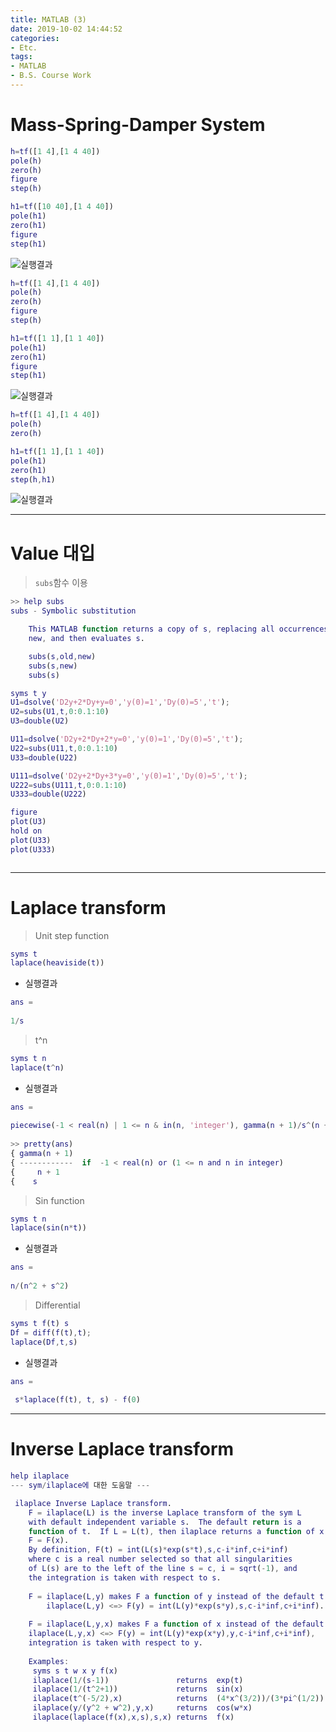 ```yaml
---
title: MATLAB (3)
date: 2019-10-02 14:44:52
categories:
- Etc.
tags:
- MATLAB
- B.S. Course Work
---
```

# Mass-Spring-Damper System

~~~Matlab
h=tf([1 4],[1 4 40])
pole(h)
zero(h)
figure
step(h)

h1=tf([10 40],[1 4 40])
pole(h1)
zero(h1)
figure
step(h1)
~~~
<!-- more -->
![실행결과](/images/matlab-3/66021849-f1d07800-e526-11e9-8427-04a7a4e6340b.png)

~~~Matlab
h=tf([1 4],[1 4 40])
pole(h)
zero(h)
figure
step(h)

h1=tf([1 1],[1 1 40])
pole(h1)
zero(h1)
figure
step(h1)
~~~

![실행결과](/images/matlab-3/66022101-d6b23800-e527-11e9-8841-af59aea14106.png)

~~~Matlab
h=tf([1 4],[1 4 40])
pole(h)
zero(h)

h1=tf([1 1],[1 1 40])
pole(h1)
zero(h1)
step(h,h1)
~~~

![실행결과](/images/matlab-3/66022189-16791f80-e528-11e9-9dc8-a75c390a6d12.png)
***
# Value 대입

> `subs`함수 이용

~~~Matlab
>> help subs
subs - Symbolic substitution

    This MATLAB function returns a copy of s, replacing all occurrences of old with
    new, and then evaluates s.

    subs(s,old,new)
    subs(s,new)
    subs(s)
~~~
~~~Matlab
syms t y
U1=dsolve('D2y+2*Dy+y=0','y(0)=1','Dy(0)=5','t');
U2=subs(U1,t,0:0.1:10)
U3=double(U2)

U11=dsolve('D2y+2*Dy+2*y=0','y(0)=1','Dy(0)=5','t');
U22=subs(U11,t,0:0.1:10)
U33=double(U22)

U111=dsolve('D2y+2*Dy+3*y=0','y(0)=1','Dy(0)=5','t');
U222=subs(U111,t,0:0.1:10)
U333=double(U222)

figure
plot(U3)
hold on
plot(U33)
plot(U333)
~~~
~~~Matlab
~~~
***
# Laplace transform

> Unit step function

~~~Matlab
syms t
laplace(heaviside(t))
~~~

+ 실행결과

~~~Matlab
ans =
 
1/s
~~~

> t^n

~~~Matlab
syms t n
laplace(t^n)
~~~

+ 실행결과

~~~Matlab
ans =
 
piecewise(-1 < real(n) | 1 <= n & in(n, 'integer'), gamma(n + 1)/s^(n + 1))
 
>> pretty(ans)
{ gamma(n + 1)
{ ------------  if  -1 < real(n) or (1 <= n and n in integer)
{     n + 1
{    s
~~~

> Sin function

~~~Matlab
syms t n
laplace(sin(n*t))
~~~

+ 실행결과

~~~Matlab
ans =
 
n/(n^2 + s^2)
~~~

> Differential

~~~Matlab
syms t f(t) s
Df = diff(f(t),t);
laplace(Df,t,s)
~~~

+ 실행결과

~~~Matlab
ans =
  
 s*laplace(f(t), t, s) - f(0)
~~~
***
# Inverse Laplace transform

~~~Matlab
help ilaplace
--- sym/ilaplace에 대한 도움말 ---

 ilaplace Inverse Laplace transform.
    F = ilaplace(L) is the inverse Laplace transform of the sym L
    with default independent variable s.  The default return is a
    function of t.  If L = L(t), then ilaplace returns a function of x:
    F = F(x).
    By definition, F(t) = int(L(s)*exp(s*t),s,c-i*inf,c+i*inf)
    where c is a real number selected so that all singularities
    of L(s) are to the left of the line s = c, i = sqrt(-1), and
    the integration is taken with respect to s.
 
    F = ilaplace(L,y) makes F a function of y instead of the default t:
        ilaplace(L,y) <=> F(y) = int(L(y)*exp(s*y),s,c-i*inf,c+i*inf).
 
    F = ilaplace(L,y,x) makes F a function of x instead of the default t:
    ilaplace(L,y,x) <=> F(y) = int(L(y)*exp(x*y),y,c-i*inf,c+i*inf),
    integration is taken with respect to y.
 
    Examples:
     syms s t w x y f(x)
     ilaplace(1/(s-1))               returns  exp(t)
     ilaplace(1/(t^2+1))             returns  sin(x)
     ilaplace(t^(-5/2),x)            returns  (4*x^(3/2))/(3*pi^(1/2))
     ilaplace(y/(y^2 + w^2),y,x)     returns  cos(w*x)
     ilaplace(laplace(f(x),x,s),s,x) returns  f(x)
~~~